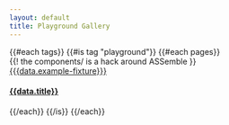 ```yaml
---
layout: default
title: Playground Gallery
---
```

<div class="previews container">
  <div class="row">
    {{#each tags}}
      {{#is tag "playground"}}
        {{#each pages}}
          <div class="col-xs-4">
            {{! the components/ is a hack around ASSemble }}
            <a href="playground.html?components/{{this.relativeLink}}">
              <div id="{{>component-id data.component}}" class="chart-small">
                {{{data.example-fixture}}}
                <div class="caption">
                  <h4>{{data.title}}</h4>
                </div>
              </div>
            </a>
          </div>
          <script type="text/javascript">
          (function() {
              var f = createFixture('#{{>component-id data.component}}', 800, null, null, function() { return true; });
              var container = f.container, data = f.data
                xScale = f.xScale, yScale = f.yScale,
                height = f.dimensions.height, width = f.dimensions.width;
              {{{data.example-code}}}
          }());
          </script>
        {{/each}}
      {{/is}}
    {{/each}}
  </div>
</div>

